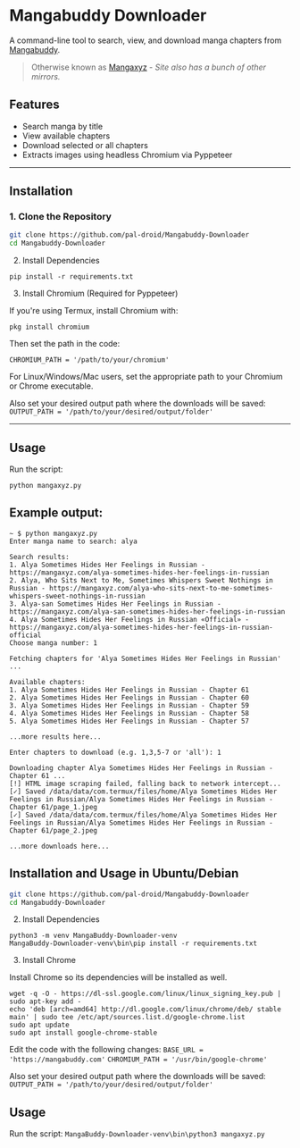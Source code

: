 # Mangabuddy Downloader

A command-line tool to search, view, and download manga chapters from [Mangabuddy](https://mangabuddy.com).

> Otherwise known as [Mangaxyz](mangaxyz.com) - *Site also has a bunch of other mirrors.*

## Features

- Search manga by title
- View available chapters
- Download selected or all chapters
- Extracts images using headless Chromium via Pyppeteer

---

## Installation

### 1. Clone the Repository

```bash
git clone https://github.com/pal-droid/Mangabuddy-Downloader
cd Mangabuddy-Downloader
```

2. Install Dependencies

`pip install -r requirements.txt`

3. Install Chromium (Required for Pyppeteer)

If you're using Termux, install Chromium with:

```pkg install chromium```

Then set the path in the code:

`CHROMIUM_PATH = '/path/to/your/chromium'`

For Linux/Windows/Mac users, set the appropriate path to your Chromium or Chrome executable.

Also set your desired output path where the downloads will be saved:
`OUTPUT_PATH = '/path/to/your/desired/output/folder'`

---

## Usage

Run the script:

`python mangaxyz.py`

## Example output:

```
~ $ python mangaxyz.py
Enter manga name to search: alya

Search results:
1. Alya Sometimes Hides Her Feelings in Russian - https://mangaxyz.com/alya-sometimes-hides-her-feelings-in-russian
2. Alya, Who Sits Next to Me, Sometimes Whispers Sweet Nothings in Russian - https://mangaxyz.com/alya-who-sits-next-to-me-sometimes-whispers-sweet-nothings-in-russian
3. Alya-san Sometimes Hides Her Feelings in Russian - https://mangaxyz.com/alya-san-sometimes-hides-her-feelings-in-russian
4. Alya Sometimes Hides Her Feelings in Russian «Official» - https://mangaxyz.com/alya-sometimes-hides-her-feelings-in-russian-official
Choose manga number: 1

Fetching chapters for 'Alya Sometimes Hides Her Feelings in Russian' ...

Available chapters:
1. Alya Sometimes Hides Her Feelings in Russian - Chapter 61
2. Alya Sometimes Hides Her Feelings in Russian - Chapter 60
3. Alya Sometimes Hides Her Feelings in Russian - Chapter 59
4. Alya Sometimes Hides Her Feelings in Russian - Chapter 58
5. Alya Sometimes Hides Her Feelings in Russian - Chapter 57

...more results here...

Enter chapters to download (e.g. 1,3,5-7 or 'all'): 1

Downloading chapter Alya Sometimes Hides Her Feelings in Russian - Chapter 61 ...
[!] HTML image scraping failed, falling back to network intercept...
[✓] Saved /data/data/com.termux/files/home/Alya Sometimes Hides Her Feelings in Russian/Alya Sometimes Hides Her Feelings in Russian - Chapter 61/page_1.jpeg
[✓] Saved /data/data/com.termux/files/home/Alya Sometimes Hides Her Feelings in Russian/Alya Sometimes Hides Her Feelings in Russian - Chapter 61/page_2.jpeg

...more downloads here...
```

## Installation and Usage in Ubuntu/Debian

```bash
git clone https://github.com/pal-droid/Mangabuddy-Downloader
cd Mangabuddy-Downloader
```

2. Install Dependencies

```
python3 -m venv MangaBuddy-Downloader-venv
MangaBuddy-Downloader-venv\bin\pip install -r requirements.txt
```
3. Install Chrome

Install Chrome so its dependencies will be installed as well.
```
wget -q -O - https://dl-ssl.google.com/linux/linux_signing_key.pub | sudo apt-key add -
echo 'deb [arch=amd64] http://dl.google.com/linux/chrome/deb/ stable main' | sudo tee /etc/apt/sources.list.d/google-chrome.list
sudo apt update 
sudo apt install google-chrome-stable
```
Edit the code with the following changes:
`BASE_URL = 'https://mangabuddy.com'`
`CHROMIUM_PATH = '/usr/bin/google-chrome'`

Also set your desired output path where the downloads will be saved:
`OUTPUT_PATH = '/path/to/your/desired/output/folder'`

## Usage

Run the script:
`MangaBuddy-Downloader-venv\bin\python3 mangaxyz.py`
